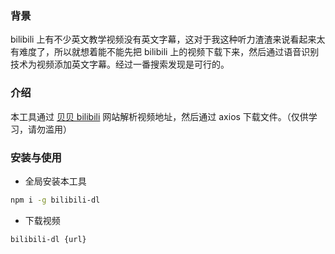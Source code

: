 ### 背景

bilibili 上有不少英文教学视频没有英文字幕，这对于我这种听力渣渣来说看起来太有难度了，所以就想着能不能先把 bilibili 上的视频下载下来，然后通过语音识别技术为视频添加英文字幕。经过一番搜索发现是可行的。

### 介绍

本工具通过 [贝贝 bilibili](https://xbeibeix.com/api/bilibili/) 网站解析视频地址，然后通过 axios 下载文件。（仅供学习，请勿滥用）

### 安装与使用

- 全局安装本工具

```sh
npm i -g bilibili-dl
```

- 下载视频

```sh
bilibili-dl {url}
```
